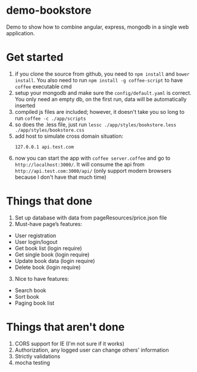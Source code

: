 demo-bookstore
==============

Demo to show how to combine angular, express, mongodb in a single web application.

Get started
===========

1. if you clone the source from github, you need to `npm install` and `bower install`.
   You also need to run `npm install -g coffee-script` to have `coffee` executable cmd
2. setup your mongodb and make sure the `config/default.yaml` is correct.
   You only need an empty db, on the first run, data will be automatically inserted
3. compiled js files are included; however, it doesn't take you so long to run `coffee -c ./app/scripts`
4. so does the .less file, just run `lessc ./app/styles/bookstore.less ./app/styles/bookstore.css`
5. add host to simulate cross domain situation:
   ```
   127.0.0.1 api.test.com
   ```
6. now you can start the app with `coffee server.coffee` and go to `http://localhost:3000/`.
   It will consume the api from `http://api.test.com:3000/api/`
   (only support modern browsers because I don't have that much time)

Things that done
================
1. Set up database with data from pageResources/price.json file
2. Must-have page’s features:
  - User registration
  - User login/logout
  - Get book list (login require)
  - Get single book (login require)
  - Update book data (login require)
  - Delete book (login require)
3. Nice to have features:
  - Search book
  - Sort book
  - Paging book list

Things that aren't done
=======================
1. CORS support for IE (I'm not sure if it works)
2. Authorization, any logged user can change others' information
3. Strictly validations
4. mocha testing